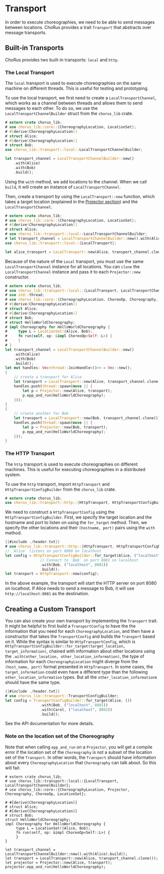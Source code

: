 # Transport

In order to execute choreographies, we need to be able to send messages between locations. ChoRus provides a trait `Transport` that abstracts over message transports.

## Built-in Transports

ChoRus provides two built-in transports: `local` and `http`.

### The Local Transport

The `local` transport is used to execute choreographies on the same machine on different threads. This is useful for testing and prototyping.

To use the local transport, we first need to create a `LocalTransportChannel`, which works as a channel between threads and allows them to send messages to each other. To do so, we use the `LocalTransportChannelBuilder` struct from the `chorus_lib` crate.

```rust
# extern crate chorus_lib;
# use chorus_lib::core::{ChoreographyLocation, LocationSet};
# #[derive(ChoreographyLocation)]
# struct Alice;
# #[derive(ChoreographyLocation)]
# struct Bob;
use chorus_lib::transport::local::LocalTransportChannelBuilder;

let transport_channel = LocalTransportChannelBuilder::new()
    .with(Alice)
    .with(Bob)
    .build();
```

Using the `with` method, we add locations to the channel. When we call `build`, it will create an instance of `LocalTransportChannel`.

Then, create a transport by using the `LocalTransport::new` function, which takes a target location (explained in the [Projector section](./guide-projector.md)) and the `LocalTransportChannel`.

```rust
# extern crate chorus_lib;
# use chorus_lib::core::{ChoreographyLocation, LocationSet};
# #[derive(ChoreographyLocation)]
# struct Alice;
# use chorus_lib::transport::local::LocalTransportChannelBuilder;
# let transport_channel = LocalTransportChannelBuilder::new().with(Alice).build();
use chorus_lib::transport::local::{LocalTransport};

let alice_transport = LocalTransport::new(Alice, transport_channel.clone());
```

Because of the nature of the `Local` transport, you must use the same `LocalTransportChannel` instance for all locations. You can `clone` the `LocalTransportChannel` instance and pass it to each `Projector::new` constructor.

```rust
# extern crate chorus_lib;
# use chorus_lib::transport::local::{LocalTransport, LocalTransportChannelBuilder};
# use std::thread;
# use chorus_lib::core::{ChoreographyLocation, ChoreoOp, Choreography, Projector, LocationSet};
# #[derive(ChoreographyLocation)]
# struct Alice;
# #[derive(ChoreographyLocation)]
# struct Bob;
# struct HelloWorldChoreography;
# impl Choreography for HelloWorldChoreography {
#     type L = LocationSet!(Alice, Bob);
#     fn run(self, op: &impl ChoreoOp<Self::L>) {
#     }
# }
let transport_channel = LocalTransportChannelBuilder::new()
    .with(Alice)
    .with(Bob)
    .build();
let mut handles: Vec<thread::JoinHandle<()>> = Vec::new();
{
    // create a transport for Alice
    let transport = LocalTransport::new(Alice, transport_channel.clone());
    handles.push(thread::spawn(move || {
        let p = Projector::new(Alice, transport);
        p.epp_and_run(HelloWorldChoreography);
    }));
}
{
    // create another for Bob
    let transport = LocalTransport::new(Bob, transport_channel.clone());
    handles.push(thread::spawn(move || {
        let p = Projector::new(Bob, transport);
        p.epp_and_run(HelloWorldChoreography);
    }));
}
```

### The HTTP Transport

The `http` transport is used to execute choreographies on different machines. This is useful for executing choreographies in a distributed system.

To use the `http` transport, import `HttpTransport` and `HttpTransportConfigBuilder` from the `chorus_lib` crate.

```rust
# extern crate chorus_lib;
use chorus_lib::transport::http::{HttpTransport, HttpTransportConfigBuilder};
```

We need to construct a `HttpTransportConfig` using the `HttpTransportConfigBuilder`. First, we specify the target location and the hostname and port to listen on using the `for_target` method. Then, we specify the other locations and their `(hostname, port)` pairs using the `with` method.

```rust
{{#include ./header.txt}}
# use chorus_lib::transport::http::{HttpTransport, HttpTransportConfigBuilder};
// `Alice` listens on port 8080 on localhost
let config = HttpTransportConfigBuilder::for_target(Alice, ("localhost", 8080))
                // Connect to `Bob` on port 8081 on localhost
                .with(Bob, ("localhost", 8081))
                .build();
let transport = HttpTransport::new(config);
```

In the above example, the transport will start the HTTP server on port 8080 on localhost. If Alice needs to send a message to Bob, it will use `http://localhost:8081` as the destination.

## Creating a Custom Transport

You can also create your own transport by implementing the `Transport` trait. It might be helpful to first build a `TransportConfig` to have the the information that you need for each `ChoreographyLocation`, and then have a constructor that takes the `TransportConfig` and builds the `Transport` based on it. While the syntax is similar to `HttpTransportConfig`, which is `HttpTransportConfigBuilder::for_target(target_location, target_information)`, chained with information about other locations using the `.with(other_location, other_location_information)`, the type of information for each `ChoreographyLocation` might diverge from the `(host_name, port)` format presented in `HttpTransport`. In some cases, the `target_information` could even have a different type than the following `other_location_information` types. But all the `other_location_information`s should have the same type.

```rust
{{#include ./header.txt}}
# use chorus_lib::transport::TransportConfigBuilder;
let config = TransportConfigBuilder::for_target(Alice, ())
                .with(Bob, ("localhost", 8081))
                .with(Carol, ("localhost", 8082))
                .build();
```

See the API documentation for more details.

### Note on the location set of the Choreography

Note that when calling `epp_and_run` on a `Projector`, you will get a compile error if the location set of the `Choreography` is not a subset of the location set of the `Transport`. In other words, the `Transport` should have information about every `ChoreographyLocation` that `Choreography` can talk about. So this will fail:

```rust, compile_fail
# extern crate chorus_lib;
# use chorus_lib::transport::local::{LocalTransport, LocalTransportChannelBuilder};
# use chorus_lib::core::{ChoreographyLocation, Projector, Choreography, ChoreoOp, LocationSet};

# #[derive(ChoreographyLocation)]
# struct Alice;
# #[derive(ChoreographyLocation)]
# struct Bob;
struct HelloWorldChoreography;
impl Choreography for HelloWorldChoreography {
     type L = LocationSet!(Alice, Bob);
     fn run(self, op: &impl ChoreoOp<Self::L>) {
     }
}

let transport_channel = LocalTransportChannelBuilder::new().with(Alice).build();
let transport = LocalTransport::new(Alice, transport_channel.clone());
let projector = Projector::new(Alice, transport);
projector.epp_and_run(HelloWorldChoreography);
```
